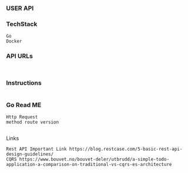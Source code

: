 ### USER API

### TechStack
```
Go
Docker
```
### API URLs
```


```


### Instructions
```

```

### Go Read ME
```
Http Request
method route version


```

Links
```
Rest API Important Link https://blog.restcase.com/5-basic-rest-api-design-guidelines/
CQRS https://www.bouvet.no/bouvet-deler/utbrudd/a-simple-todo-application-a-comparison-on-traditional-vs-cqrs-es-architecture
```
